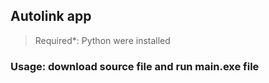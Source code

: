 ## **Autolink app**

> Required*: Python were installed
### Usage: download source file and run main.exe file
